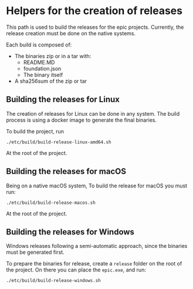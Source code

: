 # Helpers for the creation of releases

This path is used to build the releases for the epic projects.
Currently, the release creation must be done on the native systems.

Each build is composed of:
- The binaries zip or in a tar with:
    - README.MD
    - foundation.json
    - The binary itself
- A sha256sum of the zip or tar

## Building the releases for Linux

The creation of releases for Linux can be done in any system.
The build process is using a docker image to generate the final binaries.

To build the project, run

```
./etc/build/build-release-linux-amd64.sh
```

At the root of the project.

## Building the releases for macOS

Being on a native macOS system,
To build the release for macOS you must run:

```
./etc/build/build-release-macos.sh
```

At the root of the project.

## Building the releases for Windows

Windows releases following a semi-automatic approach, since the binaries must be generated first.

To prepare the binaries for release, create a `release` folder on the root of the project.
On there you can place the `epic.exe`, and run:

```
./etc/build/build-release-windows.sh
```